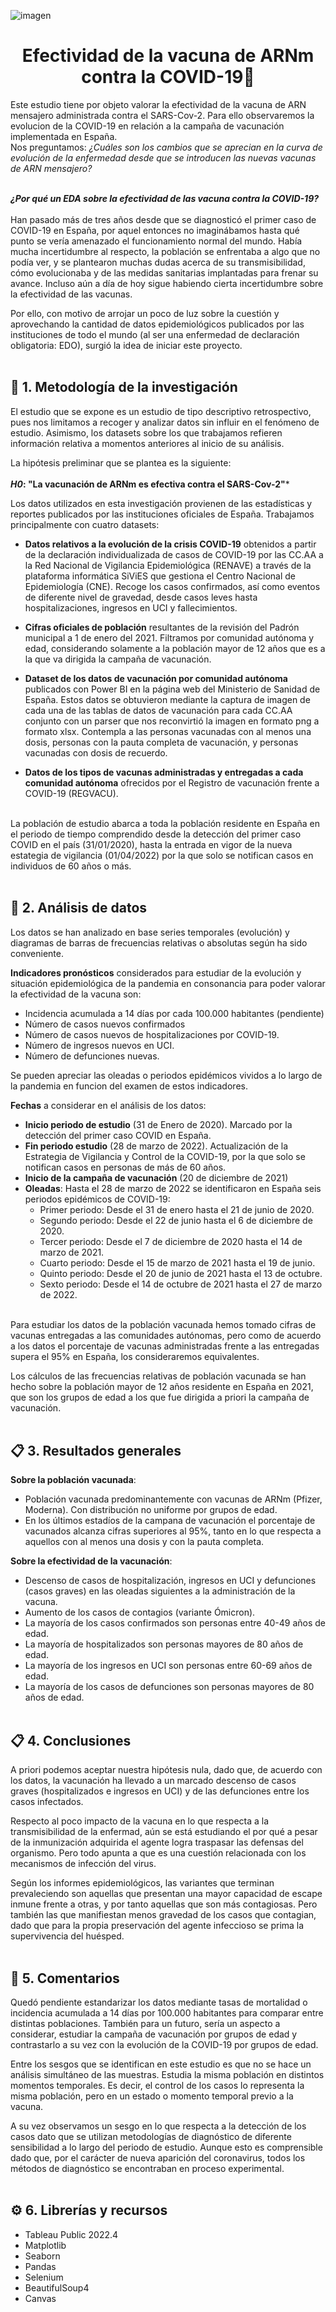 ![imagen](https://github.com/marinagoju/EDA-COVID-19-Vaccine/blob/main/src/data/vacuna.jpg)
# <div align="center">**Efectividad de la vacuna de ARNm contra la COVID-19**:syringe:</div>

Este estudio tiene por objeto valorar la efectividad de la vacuna de ARN mensajero administrada contra el SARS-Cov-2. 
Para ello observaremos la evolucion de la COVID-19 en relación a la campaña de vacunación implementada en España.    
Nos preguntamos: *¿Cuáles son los cambios que se aprecian en la curva de evolución de la enfermedad desde que se introducen las nuevas vacunas de ARN mensajero?*<br></br> 

***¿Por qué un EDA sobre la efectividad de las vacuna contra la COVID-19?***<br></br>
Han pasado más de tres años desde que se diagnosticó el primer caso de COVID-19 en España, por aquel entonces no imaginábamos hasta qué punto se vería amenazado el funcionamiento normal del mundo. Había mucha incertidumbre al respecto, la población se enfrentaba a algo que no podía ver, y se plantearon muchas dudas acerca de su transmisibilidad, cómo evolucionaba y de las medidas sanitarias implantadas para frenar su avance. Incluso aún a día de hoy sigue habiendo cierta incertidumbre sobre la efectividad de las vacunas. 

Por ello, con motivo de arrojar un poco de luz sobre la cuestión y aprovechando la cantidad de datos epidemiológicos publicados por las instituciones de todo el mundo (al ser una enfermedad de declaración obligatoria: EDO), surgió la idea de iniciar este proyecto.<br></br>


## 🔎 1. Metodología de la investigación

El estudio que se expone es un estudio de tipo descriptivo retrospectivo, pues nos limitamos a recoger y analizar datos sin influir en el fenómeno de estudio. Asimismo, los datasets sobre los que trabajamos refieren información relativa a momentos anteriores al inicio de su análisis.

La hipótesis preliminar que se plantea es la siguiente:<br></br>
***H0*: "La vacunación de ARNm es efectiva contra el SARS-Cov-2"***

Los datos utilizados en esta investigación provienen de las estadísticas y reportes publicados por las instituciones oficiales de España. Trabajamos principalmente con cuatro datasets:

- **Datos relativos a la evolución de la crisis COVID-19** obtenidos a partir de la declaración individualizada de casos de COVID-19 por las CC.AA a la Red Nacional de Vigilancia Epidemiológica (RENAVE) a través de la plataforma informática SiViES que gestiona el Centro Nacional de Epidemiología (CNE). Recoge los casos confirmados, así como eventos de diferente nivel de gravedad, desde casos leves hasta hospitalizaciones, ingresos en UCI y fallecimientos.

- **Cifras oficiales de población** resultantes de la revisión del Padrón municipal a 1 de enero del 2021. Filtramos por comunidad autónoma y edad, considerando solamente a la población mayor de 12 años que es a la que va dirigida la campaña de vacunación.

- **Dataset de los datos de vacunación por comunidad autónoma** publicados con Power BI en la página web del Ministerio de Sanidad de España. Estos datos se obtuvieron mediante la captura de imagen de cada una de las tablas de datos de vacunación para cada CC.AA conjunto con un parser que nos reconvirtió la imagen en formato png a formato xlsx. Contempla a las personas vacunadas con al menos una dosis, personas con la pauta completa de vacunación, y personas vacunadas con dosis de recuerdo.

- **Datos de los tipos de vacunas administradas y entregadas a cada comunidad autónoma** ofrecidos por el Registro de vacunación frente a COVID-19 (REGVACU).<br></br>

La población de estudio abarca a toda la población residente en España en el periodo de tiempo comprendido desde la detección del primer caso COVID en el país (31/01/2020), hasta la entrada en vigor de la nueva estategia de vigilancia (01/04/2022) por la que solo se notifican casos en individuos de 60 años o más.<br></br>

## 📑 2. Análisis de datos

Los datos se han analizado en base series temporales (evolución) y diagramas de barras de frecuencias relativas o absolutas según ha sido conveniente.

**Indicadores  pronósticos** considerados para estudiar de la evolución y situación epidemiológica de la pandemia en consonancia para poder valorar la efectividad de la vacuna son:

- Incidencia acumulada a 14 días por cada 100.000 habitantes (pendiente)
- Número de casos nuevos confirmados
- Número de casos nuevos de hospitalizaciones por COVID-19.
- Número de ingresos nuevos en UCI.
- Número de defunciones nuevas. 

Se pueden apreciar las oleadas o periodos epidémicos vividos a lo largo de la pandemia en funcion del examen de estos indicadores.

**Fechas** a considerar en el análisis de los datos:
* **Inicio periodo de estudio** (31 de Enero de 2020). Marcado por la detección del primer caso COVID en España.
* **Fin periodo estudio** (28 de marzo de 2022). Actualización de la Estrategia de Vigilancia y Control de la COVID-19, por la que solo se notifican casos en personas de más de 60 años.  
* **Inicio de la campaña de vacunación** (20 de diciembre de 2021)  
* **Oleadas**: Hasta el 28 de marzo de 2022 se identificaron en España seis periodos epidémicos de COVID-19:
  - Primer periodo: Desde el 31 de enero hasta el 21 de junio de 2020.
  - Segundo periodo: Desde el 22 de junio hasta el 6 de diciembre de 2020.
  - Tercer periodo: Desde el 7 de diciembre de 2020 hasta el 14 de marzo de 2021.
  - Cuarto periodo: Desde el 15 de marzo de 2021 hasta el 19 de junio.
  - Quinto periodo: Desde el 20 de junio de 2021 hasta el 13 de octubre.
  - Sexto periodo: Desde el 14 de octubre de 2021 hasta el 27 de marzo de 2022.<br></br>
  
Para estudiar los datos de la población vacunada hemos tomado cifras de vacunas entregadas a las comunidades autónomas, pero como de acuerdo a los datos el porcentaje de vacunas administradas frente a las entregadas supera el 95% en España, los consideraremos equivalentes.

Los cálculos de las frecuencias relativas de población vacunada se han hecho sobre la población mayor de 12 años residente en España en 2021, que son los grupos de edad a los que fue dirigida a priori la campaña de vacunación.<br></br>

## 📋 3. Resultados generales

**Sobre la población vacunada**:
- Población vacunada predominantemente con vacunas de ARNm (Pfizer, Moderna). Con distribución no uniforme por grupos de edad.
- En los últimos estadíos de la campana de vacunación el porcentaje de vacunados alcanza cifras superiores al 95%, tanto en lo que respecta a aquellos con al menos una dosis y con la pauta completa.

**Sobre la efectividad de la vacunación**:
- Descenso de casos de hospitalización, ingresos en UCI y defunciones (casos graves) en las oleadas siguientes a la administración de la vacuna.
- Aumento de los casos de contagios (variante Ómicron).
- La mayoría de los casos confirmados son personas entre 40-49 años de edad.
- La mayoría de hospitalizados son personas mayores de 80 años de edad.
- La mayoría de los ingresos en UCI son personas entre 60-69 años de edad.
- La mayoría de los casos de defunciones son personas mayores de 80 años de edad.
<br></br>
## 📋 4. Conclusiones
A priori podemos aceptar nuestra hipótesis nula, dado que, de acuerdo con los datos, la vacunación ha llevado a un marcado descenso de casos graves (hospitalizados e ingresos en UCI) y de las defunciones entre los casos infectados.

Respecto al poco impacto de la vacuna en lo que respecta a la transmisibilidad de la enfermad, aún se está estudiando el por qué a pesar de la inmunización adquirida el agente logra traspasar las defensas del organismo. Pero todo apunta a que es una cuestión relacionada con los mecanismos de infección del virus.

Según los informes epidemiológicos, las variantes que terminan prevaleciendo son aquellas que presentan una mayor capacidad de escape inmune frente a otras, y por tanto aquellas que son más contagiosas. Pero también las que manifiestan menos gravedad de los casos que contagian, dado que para la propia preservación del agente infeccioso se prima la supervivencia del huésped.<br></br>

## 💬 5. Comentarios

Quedó pendiente estandarizar los datos mediante tasas de mortalidad o incidencia acumulada a 14 días por 100.000 habitantes para comparar entre distintas poblaciones. 
También para un futuro, sería un aspecto a considerar, estudiar la campaña de vacunación por grupos de edad y contrastarlo a su vez con la evolución de la COVID-19 por grupos de edad.

Entre los sesgos que se identifican en este estudio es que no se hace un análisis simultáneo de las muestras. Estudia la misma población en distintos momentos temporales. Es decir, el control de los casos lo representa la misma población, pero en un estado o momento temporal previo a la vacuna.

A su vez observamos un sesgo en lo que respecta a la detección de los casos dato que se utilizan metodologías de diagnóstico de diferente sensibilidad a lo largo del periodo de estudio. Aunque esto es comprensible dado que, por el carácter de nueva aparición del coronavirus, todos los métodos de diagnóstico se encontraban en proceso experimental.<br></br>

## ⚙️ 6. Librerías y recursos

- Tableau Public 2022.4
- Matplotlib
- Seaborn
- Pandas
- Selenium
- BeautifulSoup4
- Canvas
